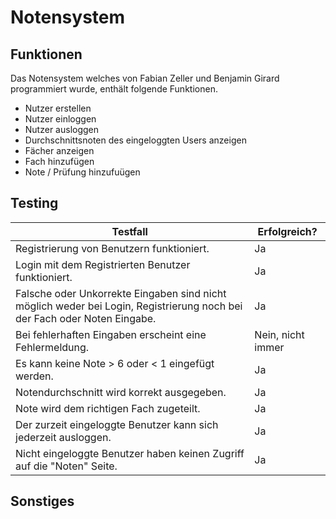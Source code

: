# Notensystem
## Funktionen
Das Notensystem welches von Fabian Zeller und Benjamin Girard programmiert wurde, enthält folgende Funktionen.
* Nutzer erstellen
* Nutzer einloggen
* Nutzer ausloggen
* Durchschnittsnoten des eingeloggten Users anzeigen
* Fächer anzeigen
* Fach hinzufügen
* Note / Prüfung hinzufuügen


## Testing
| Testfall                                                                                                                 | Erfolgreich?      |
|--------------------------------------------------------------------------------------------------------------------------|-------------------|
| Registrierung von Benutzern funktioniert.                                                                                | Ja                |
| Login mit dem Registrierten Benutzer funktioniert.                                                                       | Ja                |
| Falsche oder Unkorrekte Eingaben sind nicht möglich weder bei Login, Registrierung noch bei der Fach oder Noten Eingabe. | Ja                |
| Bei fehlerhaften Eingaben erscheint eine Fehlermeldung.                                                                  | Nein, nicht immer |
| Es kann keine Note > 6 oder < 1 eingefügt werden.                                                                        | Ja                |
| Notendurchschnitt wird korrekt ausgegeben.                                                                               | Ja                |
| Note wird dem richtigen Fach zugeteilt.                                                                                  | Ja                |
| Der zurzeit eingeloggte Benutzer kann sich jederzeit ausloggen.                                                          | Ja                |
| Nicht eingeloggte Benutzer haben keinen Zugriff auf die "Noten" Seite.                                                   | Ja                |

## Sonstiges
